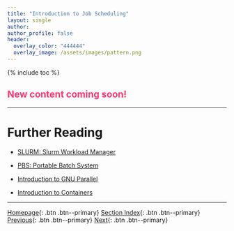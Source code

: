 ```yaml
---
title: "Introduction to Job Scheduling"
layout: single
author:
author_profile: false
header:
  overlay_color: "444444"
  overlay_image: /assets/images/pattern.png
---
```


{% include toc %}

## <span style="color: #ff3870;">New content coming soon!</span>







___
# Further Reading
* [SLURM: Slurm Workload Manager](01-SLURM/01-slurm-basics)
* [PBS: Portable Batch System](02-PBS/01-pbs-basics)

* [Introduction to GNU Parallel](../06-PARALLEL/01-introduction-to-gnu-parallel)
* [Introduction to Containers](../07-CONTAINERS/00-introduction-to-containers)


___

[Homepage](../../index.md){: .btn  .btn--primary}
[Section Index](../00-IntroToHPC-LandingPage){: .btn  .btn--primary}
[Previous](../04-SOFTWARE/03-installing-custom-programs){: .btn  .btn--primary}
[Next](01-SLURM/01-slurm-basics){: .btn  .btn--primary}
